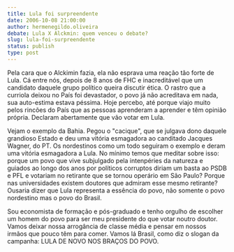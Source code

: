 ```yaml
---
title: Lula foi surpreendente
date: 2006-10-08 21:00:00
author: hermenegildo.oliveira
debate: Lula X Alckmin: quem venceu o debate?
slug: lula-foi-surpreendente
status: publish 
type: post
---
```


Pela cara que o Alckimin fazia, ela não esprava uma reação tão forte de Lula. Cá entre nós, depois de 8 anos de FHC e inacreditável que um candidato daquele grupo político queira discutir ética. O rastro que a curriola deixou no País foi devastador, o povo já não acreditava em nada, sua auto-estima estava péssima. Hoje percebo, até porque viajo muito pelos rincões do País que as pessoas aprenderam a aprender e têm opinião própria. Declaram abertamente que vão votar em Lula.


Vejam o exemplo da Bahia. Pegou o "cacique", que se julgava dono daquele grandioso Estado e deu uma vitória esmagadora ao canditado Jacques Wagner, do PT. Os nordestinos como um todo seguiram o exemplo e deram uma vitória esmagadora a Lula. No mínimo temos que meditar sobre isso: porque um povo que vive subjulgado pela intenpéries da natureza e guiados ao longo dos anos por políticos corruptos diriam um basta ao PSDB e PFL e votariam no retirante que se tornou operário em São Paulo? Porque nas universidades existem doutores que admiram esse mesmo retirante? Ousaria dizer que Lula representa a essência do povo, não somente o povo nordestino mas o povo do Brasil.


Sou economista de formação e pós-graduado e tenho orgulho de escolher um homem do povo para ser meu presidente do que votar noutro doutor. Vamos deixar nossa arrogância de classe média e pensar em nossos irmãos que pouco têm para comer. Vamos lá Brasil, como diz o slogan da campanha: LULA DE NOVO NOS BRAÇOS DO POVO.


